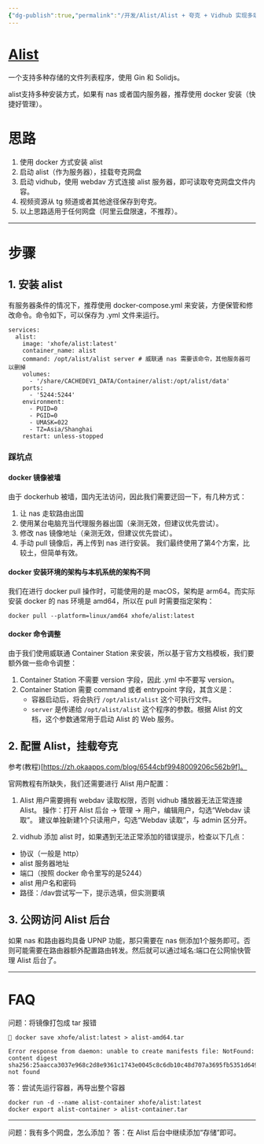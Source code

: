 ```yaml
---
{"dg-publish":true,"permalink":"/开发/Alist/Alist + 夸克 + Vidhub 实现多端影音自由/"}
---
```



# [Alist](https://alist.nn.ci/zh/)
一个支持多种存储的文件列表程序，使用 Gin 和 Solidjs。

alist支持多种安装方式，如果有 nas 或者国内服务器，推荐使用 docker 安装（快捷好管理）。

# 思路
1. 使用 docker 方式安装 alist
2. 启动 alist（作为服务器），挂载夸克网盘
3. 启动 vidhub，使用 webdav 方式连接 alist 服务器，即可读取夸克网盘文件内容。
4. 视频资源从 tg 频道或者其他途径保存到夸克。
5. 以上思路适用于任何网盘（阿里云盘限速，不推荐）。
---

# 步骤
## 1. 安装 alist

有服务器条件的情况下，推荐使用 docker-compose.yml 来安装，方便保管和修改命令。命令如下，可以保存为 .yml 文件来运行。

```docker
services:
  alist:
    image: 'xhofe/alist:latest'
    container_name: alist
    command: /opt/alist/alist server # 威联通 nas 需要该命令，其他服务器可以删掉
    volumes:
      - '/share/CACHEDEV1_DATA/Container/alist:/opt/alist/data'
    ports:
      - '5244:5244'
    environment:
      - PUID=0
      - PGID=0
      - UMASK=022
      - TZ=Asia/Shanghai
    restart: unless-stopped
```


### 踩坑点
#### docker 镜像被墙
由于 dockerhub 被墙，国内无法访问，因此我们需要迂回一下，有几种方式：
1. 让 nas 走软路由出国
2. 使用某台电脑充当代理服务器出国（亲测无效，但建议优先尝试）。
3. 修改 nas 镜像地址（亲测无效，但建议优先尝试）。
4. 手动 pull 镜像后，再上传到 nas 进行安装。
我们最终使用了第4个方案，比较土，但简单有效。


#### docker 安装环境的架构与本机系统的架构不同
我们在进行 docker pull 操作时，可能使用的是 macOS，架构是 arm64。而实际安装 docker 的 nas 环境是 amd64，所以在 pull 时需要指定架构：
```docker
docker pull --platform=linux/amd64 xhofe/alist:latest
```


#### docker 命令调整
由于我们使用威联通 Container Station 来安装，所以基于官方文档模板，我们要额外做一些命令调整：
1. Container Station 不需要 version 字段，因此 .yml 中不要写 version。
2. Container Station 需要 command 或者 entrypoint 字段，其含义是：
	- 容器启动后，将会执行 `/opt/alist/alist` 这个可执行文件。
	- `server` 是传递给 `/opt/alist/alist` 这个程序的参数。根据 Alist 的文档，这个参数通常用于启动 Alist 的 Web 服务。



## 2. 配置 Alist，挂载夸克

参考(教程)[https://zh.okaapps.com/blog/6544cbf9948009206c562b9f]。

官网教程有所缺失，我们还需要进行 Alist 用户配置：
1. Alist 用户需要拥有 webdav 读取权限，否则 vidhub 播放器无法正常连接 Alist。
操作：打开 Alist 后台 -> 管理 -> 用户，编辑用户，勾选“Webdav 读取”。
建议单独新建1个只读用户，勾选“Webdav 读取”，与 admin 区分开。

2. vidhub 添加 alist 时，如果遇到无法正常添加的错误提示，检查以下几点：
- 协议（一般是 http）
- alist 服务器地址
- 端口（按照 docker 命令里写的是5244）
- alist 用户名和密码
- 路径：/dav尝试写一下，提示选填，但实测要填

## 3. 公网访问 Alist 后台

如果 nas 和路由器均具备 UPNP 功能，那只需要在 nas 侧添加1个服务即可。否则可能需要在路由器额外配置路由转发。然后就可以通过域名:端口在公网愉快管理 Alist 后台了。

---

# FAQ

问题：将镜像打包成 tar 报错
```
 docker save xhofe/alist:latest > alist-amd64.tar

Error response from daemon: unable to create manifests file: NotFound: content digest sha256:25aacca3037e968c2d8e9361c1743e0045c8c6db10c48d707a3695fb5351d649: not found
```

答：尝试先运行容器，再导出整个容器
```
docker run -d --name alist-container xhofe/alist:latest
docker export alist-container > alist-container.tar
```
---

问题：我有多个网盘，怎么添加？
答：在 Alist 后台中继续添加“存储”即可。
